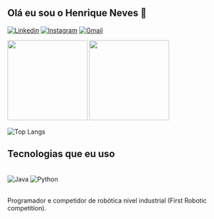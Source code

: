 

## Olá eu sou o Henrique Neves 👋

[![Linkedin](https://img.shields.io/badge/LinkedIn-0077B5?style=for-the-badge&logo=linkedin&logoColor=white)](https://www.linkedin.com/in/henrique-sousa-neves-598188306/)  [![Instagram](https://img.shields.io/badge/Instagram-E4405F?style=for-the-badge&logo=instagram&logoColor=white)](https://www.instagram.com/henriquedsneves/)  [![Gmail](https://img.shields.io/badge/Gmail-D14836?style=for-the-badge&logo=gmail&logoColor=white)](https://mail.google.com/mail/u/1/#inbox)

<img height="180em" src="https://github-readme-stats.vercel.app/api?username=henriquedsneves&show_icons=true&theme=dracula&include_all_commits=true&count_private=true"/>
<img height="180em" src="https://github-readme-stats.vercel.app/api/top-langs/?username=henriuqedsneves&layout=compact&langs_count=16&theme=dracula"/>

![Top Langs](https://github-readme-stats.vercel.app/api/top-langs/?username=henriquedsneves&langs_count=8)

## Tecnologias que eu uso
<div style= "display: inline_block" ><br/>
    <img align="center" alt= "Java" src= "https://img.shields.io/badge/Java-ED8B00?style=for-the-badge&logo=openjdk&logoColor=white" />
     <img align="center" alt= "Python" src= https://img.shields.io/badge/Python-14354C?style=for-the-badge&logo=python&logoColor=white/>
</div><br/>

Programador e competidor de robótica nível industrial (First Robotic competition).
